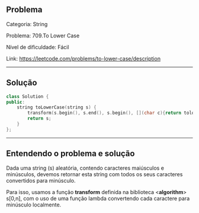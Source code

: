 ## Problema
Categoria: String

Problema: 709.To Lower Case

Nível de dificuldade: Fácil

Link: https://leetcode.com/problems/to-lower-case/description

---

## Solução
```cpp
class Solution {
public:
    string toLowerCase(string s) {
        transform(s.begin(), s.end(), s.begin(), [](char c){return tolower(c);});
        return s;
    }
};
```

---

## Entendendo o problema e solução

Dada uma string (s) aleatória, contendo caracteres maiúsculos e minúsculos, devemos retornar esta string com todos os seus caracteres convertidos para minúsculo.

Para isso, usamos a função **transform** definida na biblioteca <**algorithm**> s[0,n], com o uso de uma função lambda convertendo cada caractere para minúsculo localmente.

